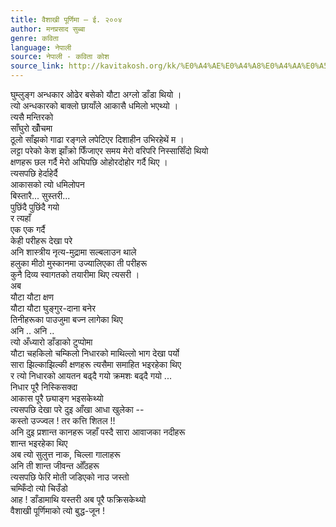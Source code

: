 ```yaml
---
title: वैशाखी पूर्णिमा – ई. २००४
author: मनप्रसाद सुब्बा
genre: कविता
language: नेपाली
source: नेपाली - कविता कोश
source_link: http://kavitakosh.org/kk/%E0%A4%AE%E0%A4%A8%E0%A4%AA%E0%A5%8D%E0%A4%B0%E0%A4%B8%E0%A4%BE%E0%A4%A6_%E0%A4%B8%E0%A5%81%E0%A4%AC%E0%A5%8D%E0%A4%AC%E0%A4%BE
---
```


घुम्लुङ्ग अन्धकार ओढेर बसेको यौटा अग्लो डाँडा थियो ।  
त्यो अन्धकारको बाक्लो छायाँले आकासै धमिलो भएथ्यो ।  
त्यसै मन्तिरको  
साँघुरो खोँचमा  
ठूलो साँझको गाढा रङ्गले लपेटिएर दिशाहीन उभिरहेथें म ।  
लट्टा परेको केश झाँक्रो फिँजाएर समय मेरो वरिपरि निस्सासिँदो थियो  
क्षणहरू छल गर्दै मेरो अघिपछि ओहोरदोहोर गर्दै थिए ।  
त्यसपछि हेर्दाहेर्दै  
आकासको त्यो धमिलोपन  
बिस्तारै... सुस्तरी...  
पुछिंदै पुछिंदै गयो  
र त्यहाँ  
एक एक गर्दै  
केही परीहरू देखा परे  
अनि शास्त्रीय नृत्य-मुद्रामा सल्बलाउन थाले  
हलुका मीठो मुस्कानमा उज्यालिएका ती परीहरू  
कुनै दिव्य स्वागतको तयारीमा थिए त्यसरी ।  
अब  
यौटा यौटा क्षण  
यौटा यौटा घुङ्गुर-दाना बनेर  
तिनीहरूका पाउजुमा बज्न लागेका थिए  
अनि .. अनि ..  
त्यो अँध्यारो डाँडाको टुप्पोमा  
यौटा चहकिलो चम्किलो निधारको माथिल्लो भाग देखा पर्यो  
सारा झिल्काझिल्की क्षणहरू त्यसैमा समाहित भइरहेका थिए  
र त्यो निधारको आयतन बढ्दै गयो क्रमशः बढ्दै गयो ...  
निधार पूरै निस्किसक्दा  
आकास पूरै छ्याङ्ग भइसकेथ्यो  
त्यसपछि देखा परे दुइ आँखा आधा खुलेका --  
कस्तो उज्ज्वल ! तर कत्ति शितल !!  
अनि दुइ प्रशान्त कानहरू जहाँ पस्दै सारा आवाजका नदीहरू  
शान्त भइरहेका थिए  
अब त्यो सुलुत्त नाक, चिल्ला गालाहरू  
अनि ती शान्त जीवन्त ओँठहरू  
त्यसपछि फेरि मोती जडिएको नाउ जस्तो  
चम्किँदो त्यो चिउँडो  
आह ! डाँडामाथि यस्तरी अब पूरै फक्रिसकेथ्यो  
वैशाखी पूर्णिमाको त्यो बुद्ध-जून !
